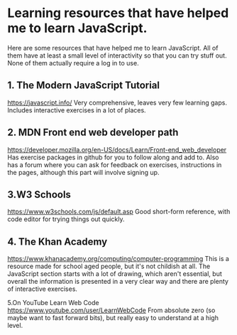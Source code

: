 # Learning resources that have helped me to learn JavaScript.

Here are some resources that have helped me to learn JavaScript.  All of them have
at least a small level of interactivity so that you can try stuff out.  None of them actually require a log in to use.

## 1. The Modern JavaScript Tutorial 
https://javascript.info/
Very comprehensive, leaves very few learning gaps.  Includes interactive exercises in a lot of places.

## 2. MDN Front end web developer path
https://developer.mozilla.org/en-US/docs/Learn/Front-end_web_developer
Has exercise packages in github for you to follow along and add to.  Also has a forum where you can ask for feedback on exercises, instructions in the pages, although this part will involve signing up.

##  3.W3 Schools
https://www.w3schools.com/js/default.asp
Good short-form reference, with code editor for trying things out quickly.

## 4. The Khan Academy
https://www.khanacademy.org/computing/computer-programming
This is a resource made for school aged people, but it's not childish at all.  The JavaScript section starts with a lot of drawing, which aren't essential, but overall the information is presented in a very clear way and there are plenty of interactive exercises.  

5.On YouTube Learn Web Code
https://www.youtube.com/user/LearnWebCode
From absolute zero (so maybe want to fast forward bits), but really easy to understand at a high level.